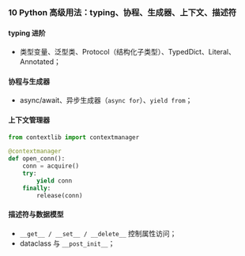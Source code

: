### 10 Python 高级用法：typing、协程、生成器、上下文、描述符

#### typing 进阶
- 类型变量、泛型类、Protocol（结构化子类型）、TypedDict、Literal、Annotated；

#### 协程与生成器
- async/await、异步生成器（`async for`）、`yield from`；

#### 上下文管理器
```python
from contextlib import contextmanager

@contextmanager
def open_conn():
    conn = acquire()
    try:
        yield conn
    finally:
        release(conn)
```

#### 描述符与数据模型
- `__get__ / __set__ / __delete__` 控制属性访问；
- dataclass 与 `__post_init__`；


